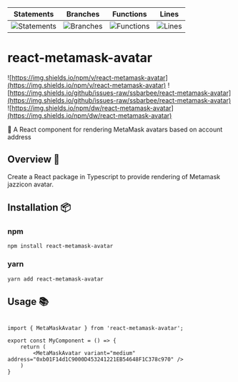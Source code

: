 | Statements                  | Branches                | Functions                 | Lines             |
| --------------------------- | ----------------------- | ------------------------- | ----------------- |
| ![Statements](https://img.shields.io/badge/statements-75.86%25-red.svg?style=flat) | ![Branches](https://img.shields.io/badge/branches-66.66%25-red.svg?style=flat) | ![Functions](https://img.shields.io/badge/functions-42.85%25-red.svg?style=flat) | ![Lines](https://img.shields.io/badge/lines-75%25-red.svg?style=flat) |

# react-metamask-avatar

![https://img.shields.io/npm/v/react-metamask-avatar](https://img.shields.io/npm/v/react-metamask-avatar)
![https://img.shields.io/github/issues-raw/ssbarbee/react-metamask-avatar](https://img.shields.io/github/issues-raw/ssbarbee/react-metamask-avatar)
![https://img.shields.io/npm/dw/react-metamask-avatar](https://img.shields.io/npm/dw/react-metamask-avatar)

🤡 A React component for rendering MetaMask avatars based on account address

## Overview 🧐

Create a React package in Typescript to provide rendering of Metamask jazzicon avatar.

## Installation 📦

### npm

```npm install react-metamask-avatar```

### yarn

```yarn add react-metamask-avatar```

## Usage 📚

```tsx

import { MetaMaskAvatar } from 'react-metamask-avatar';

export const MyComponent = () => {
    return (
        <MetaMaskAvatar variant="medium" address="0xb01F14d1C9000D453241221EB54648F1C378c970" />
    )
}
```
